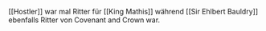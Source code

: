 [[Hostler]] war mal Ritter für [[King Mathis]] während [[Sir Ehlbert Bauldry]]  ebenfalls Ritter von Covenant and Crown war.